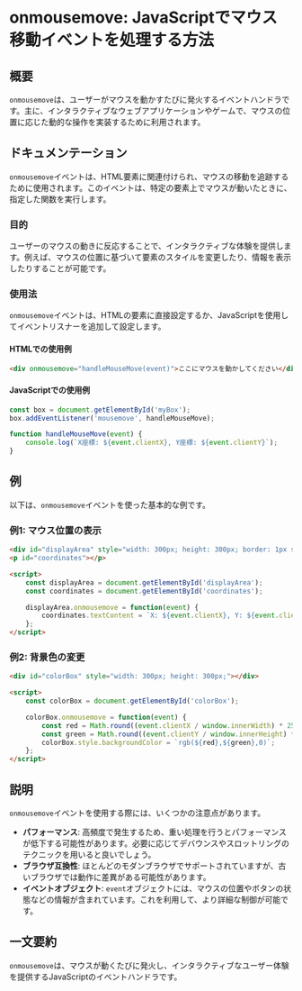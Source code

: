 <!--
Meta Description: # onmousemove: JavaScriptでマウス移動イベントを処理する方法 ## 概要 `onmousemove`は、ユーザーがマウスを動かすたびに発火するイベントハンドラです。主に、インタラクティブなウェブアプリケーションやゲームで、マウスの位置に応じた動的な操作を実装するために利用され...
Meta Keywords: event, onmousemove, div, const, colorbox
-->

# onmousemove: JavaScriptでマウス移動イベントを処理する方法

## 概要
`onmousemove`は、ユーザーがマウスを動かすたびに発火するイベントハンドラです。主に、インタラクティブなウェブアプリケーションやゲームで、マウスの位置に応じた動的な操作を実装するために利用されます。

## ドキュメンテーション
`onmousemove`イベントは、HTML要素に関連付けられ、マウスの移動を追跡するために使用されます。このイベントは、特定の要素上でマウスが動いたときに、指定した関数を実行します。

### 目的
ユーザーのマウスの動きに反応することで、インタラクティブな体験を提供します。例えば、マウスの位置に基づいて要素のスタイルを変更したり、情報を表示したりすることが可能です。

### 使用法
`onmousemove`イベントは、HTMLの要素に直接設定するか、JavaScriptを使用してイベントリスナーを追加して設定します。

#### HTMLでの使用例
```html
<div onmousemove="handleMouseMove(event)">ここにマウスを動かしてください</div>
```

#### JavaScriptでの使用例
```javascript
const box = document.getElementById('myBox');
box.addEventListener('mousemove', handleMouseMove);

function handleMouseMove(event) {
    console.log(`X座標: ${event.clientX}, Y座標: ${event.clientY}`);
}
```

## 例
以下は、`onmousemove`イベントを使った基本的な例です。

### 例1: マウス位置の表示
```html
<div id="displayArea" style="width: 300px; height: 300px; border: 1px solid black;">ここにマウスを動かしてください</div>
<p id="coordinates"></p>

<script>
    const displayArea = document.getElementById('displayArea');
    const coordinates = document.getElementById('coordinates');

    displayArea.onmousemove = function(event) {
        coordinates.textContent = `X: ${event.clientX}, Y: ${event.clientY}`;
    };
</script>
```

### 例2: 背景色の変更
```html
<div id="colorBox" style="width: 300px; height: 300px;"></div>

<script>
    const colorBox = document.getElementById('colorBox');

    colorBox.onmousemove = function(event) {
        const red = Math.round((event.clientX / window.innerWidth) * 255);
        const green = Math.round((event.clientY / window.innerHeight) * 255);
        colorBox.style.backgroundColor = `rgb(${red},${green},0)`;
    };
</script>
```

## 説明
`onmousemove`イベントを使用する際には、いくつかの注意点があります。

- **パフォーマンス**: 高頻度で発生するため、重い処理を行うとパフォーマンスが低下する可能性があります。必要に応じてデバウンスやスロットリングのテクニックを用いると良いでしょう。
- **ブラウザ互換性**: ほとんどのモダンブラウザでサポートされていますが、古いブラウザでは動作に差異がある可能性があります。
- **イベントオブジェクト**: `event`オブジェクトには、マウスの位置やボタンの状態などの情報が含まれています。これを利用して、より詳細な制御が可能です。

## 一文要約
`onmousemove`は、マウスが動くたびに発火し、インタラクティブなユーザー体験を提供するJavaScriptのイベントハンドラです。